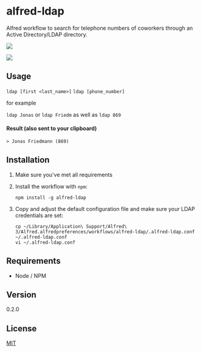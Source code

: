 alfred-ldap
==============

Alfred workflow to search for telephone numbers of coworkers through an Active Directory/LDAP directory.

![](http://up.frd.mn/eklpc.png)

![](http://up.frd.mn/ZIoKs.png)

## Usage

`ldap [first <last_name>]`
`ldap [phone_number]`

for example

`ldap Jonas` or `ldap Friedm` as well as `ldap 869`

#### Result (also sent to your clipboard)

`> Jonas Friedmann (869)`

## Installation

1. Make sure you've met all requirements
2. Install the workflow with `npm`:

    ```shell
    npm install -g alfred-ldap
    ```

3. Copy and adjust the default configuration file and make sure your LDAP credentials are set:

    ```shell
    cp ~/Library/Application\ Support/Alfred\ 3/Alfred.alfredpreferences/workflows/alfred-ldap/.alfred-ldap.conf ~/.alfred-ldap.conf
    vi ~/.alfred-ldap.conf
    ```


## Requirements

- Node / NPM

## Version

0.2.0

## License

[MIT](LICENSE)
